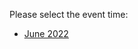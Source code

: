Please select the event time:

- [June 2022](https://github.com/IBM/cp4ba-tech-jam/tree/main/Presentations%20%26%20Recordings/APAC/June%202022)

